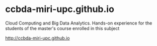 # ccbda-miri-upc.github.io
Cloud Computing and Big Data Analytics. Hands-on experience for the students of the master's course enrolled in this subject

http://ccbda-miri-upc.github.io
